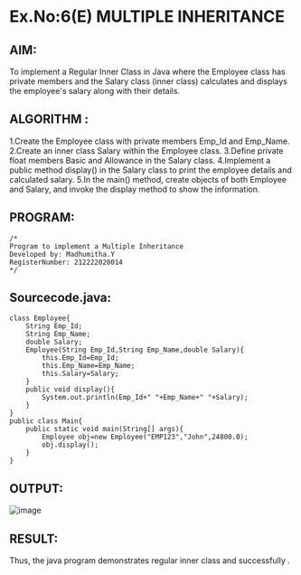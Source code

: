 # Ex.No:6(E)  MULTIPLE INHERITANCE

## AIM:
To implement a Regular Inner Class in Java where the Employee class has private members and the Salary class (inner class) calculates and displays the employee's salary along with their details.

## ALGORITHM :
1.Create the Employee class with private members Emp_Id and Emp_Name.
2.Create an inner class Salary within the Employee class.
3.Define private float members Basic and Allowance in the Salary class.
4.Implement a public method display() in the Salary class to print the employee details and calculated salary.
5.In the main() method, create objects of both Employee and Salary, and invoke the display method to show the information.


## PROGRAM:
 ```
/*
Program to implement a Multiple Inheritance
Developed by: Madhumitha.Y
RegisterNumber: 212222020014 
*/
```

## Sourcecode.java:
```
class Employee{
    String Emp_Id;
    String Emp_Name;
    double Salary;
    Employee(String Emp_Id,String Emp_Name,double Salary){
        this.Emp_Id=Emp_Id;
        this.Emp_Name=Emp_Name;
        this.Salary=Salary;
    }
    public void display(){
        System.out.println(Emp_Id+" "+Emp_Name+" "+Salary);
    }
}
public class Main{
    public static void main(String[] args){
        Employee obj=new Employee("EMP123","John",24800.0);
        obj.display();
    }
}
```




## OUTPUT:

![image](https://github.com/user-attachments/assets/d5521095-f9ec-4244-b9bf-01880a2c1582)


## RESULT:

Thus, the java program demonstrates regular inner class and successfully .
